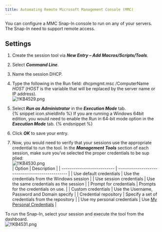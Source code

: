 ```yaml
---
title: Automating Remote Microsoft Management Console (MMC)
---
```

You can configure a MMC Snap-In console to run on any of your servers. The Snap-In need to support remote access.

## Settings

1. Create the session tool via ***New Entry – Add Macros/Scripts/Tools***.
1. Select ***Command Line***.
1. Name the session DHCP.
1. Type the following in the Run field: dhcpmgmt.msc /ComputerName $HOST$ ($HOST$ is the variable that will be replaced by the server name or IP address).  
![!!KB4529.png](https://webdevolutions.azureedge.net/docs/en/kb/KB4529.png)
1. Select ***Run as Administrator*** in the ***Execution Mode*** tab.  
{% snippet icon.shieldInfo %}
If you are running a Windows 64bit edition, you would need to enable the Run in 64-bit mode option in the ***Execution Mode*** tab.
{% endsnippet %}

6. Click ***OK*** to save your entry.
1. Now, you would need to verify that your sessions use the appropriate credential to run the tool. In the ***Management Tools*** section of each session, make sure you’ve selected the proper credentials to be sup plied:  
   ![!!KB4530.png](https://webdevolutions.azureedge.net/docs/en/kb/KB4530.png)  
   | Option                      | Description                                      |
   | --------------------------- | ------------------------------------------------ |
   | Use default credentials     | Use the credentials from the Windows session     |
   | Use session credentials     | Use the same credentials as the session          |
   | Prompt for credentials      | Prompts for the credentials on use.              |
   | Custom credentials          | Use the Username, Password and Domain specify    |
   | Credential repository       | Specify a set of credentials from the repository |
   | Use my personal credentials | Use [My Personal Credentials](https://helprdm.devolutions.net/file_templates_mypersonalcredentials.html) |

To run the Snap-In, select your session and execute the tool from the dashboard.  
![!!KB4531.png](https://webdevolutions.azureedge.net/docs/en/kb/KB4531.png)